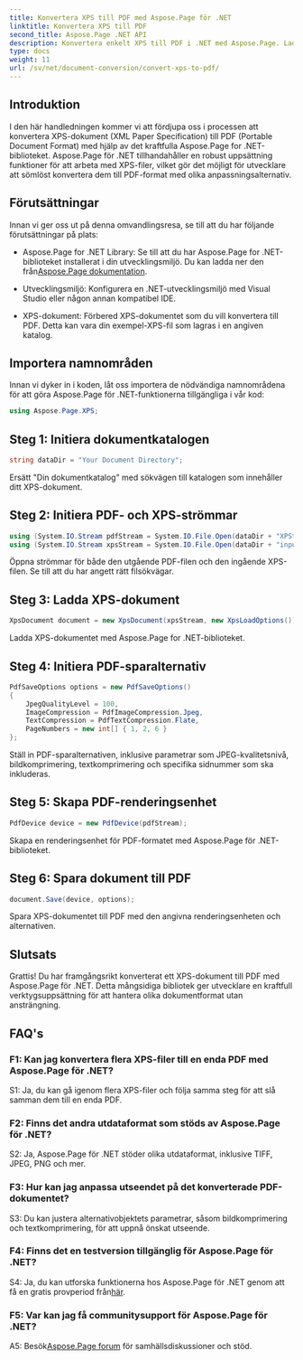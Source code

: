 ```yaml
---
title: Konvertera XPS till PDF med Aspose.Page för .NET
linktitle: Konvertera XPS till PDF
second_title: Aspose.Page .NET API
description: Konvertera enkelt XPS till PDF i .NET med Aspose.Page. Ladda ner biblioteket, utforska dokumentationen och få en gratis provperiod.
type: docs
weight: 11
url: /sv/net/document-conversion/convert-xps-to-pdf/
---
```

## Introduktion

I den här handledningen kommer vi att fördjupa oss i processen att konvertera XPS-dokument (XML Paper Specification) till PDF (Portable Document Format) med hjälp av det kraftfulla Aspose.Page for .NET-biblioteket. Aspose.Page för .NET tillhandahåller en robust uppsättning funktioner för att arbeta med XPS-filer, vilket gör det möjligt för utvecklare att sömlöst konvertera dem till PDF-format med olika anpassningsalternativ.

## Förutsättningar

Innan vi ger oss ut på denna omvandlingsresa, se till att du har följande förutsättningar på plats:

-  Aspose.Page for .NET Library: Se till att du har Aspose.Page for .NET-biblioteket installerat i din utvecklingsmiljö. Du kan ladda ner den från[Aspose.Page dokumentation](https://reference.aspose.com/page/net/).

- Utvecklingsmiljö: Konfigurera en .NET-utvecklingsmiljö med Visual Studio eller någon annan kompatibel IDE.

- XPS-dokument: Förbered XPS-dokumentet som du vill konvertera till PDF. Detta kan vara din exempel-XPS-fil som lagras i en angiven katalog.

## Importera namnområden

Innan vi dyker in i koden, låt oss importera de nödvändiga namnområdena för att göra Aspose.Page för .NET-funktionerna tillgängliga i vår kod:

```csharp
using Aspose.Page.XPS;
```

## Steg 1: Initiera dokumentkatalogen

```csharp
string dataDir = "Your Document Directory";
```

Ersätt "Din dokumentkatalog" med sökvägen till katalogen som innehåller ditt XPS-dokument.

## Steg 2: Initiera PDF- och XPS-strömmar

```csharp
using (System.IO.Stream pdfStream = System.IO.File.Open(dataDir + "XPStoPDF_out.pdf", System.IO.FileMode.OpenOrCreate, System.IO.FileAccess.Write))
using (System.IO.Stream xpsStream = System.IO.File.Open(dataDir + "input.xps", System.IO.FileMode.Open))
```

Öppna strömmar för både den utgående PDF-filen och den ingående XPS-filen. Se till att du har angett rätt filsökvägar.

## Steg 3: Ladda XPS-dokument

```csharp
XpsDocument document = new XpsDocument(xpsStream, new XpsLoadOptions());
```

Ladda XPS-dokumentet med Aspose.Page for .NET-biblioteket.

## Steg 4: Initiera PDF-sparalternativ

```csharp
PdfSaveOptions options = new PdfSaveOptions()
{
    JpegQualityLevel = 100,
    ImageCompression = PdfImageCompression.Jpeg,
    TextCompression = PdfTextCompression.Flate,
    PageNumbers = new int[] { 1, 2, 6 }
};
```

Ställ in PDF-sparalternativen, inklusive parametrar som JPEG-kvalitetsnivå, bildkomprimering, textkomprimering och specifika sidnummer som ska inkluderas.

## Steg 5: Skapa PDF-renderingsenhet

```csharp
PdfDevice device = new PdfDevice(pdfStream);
```

Skapa en renderingsenhet för PDF-formatet med Aspose.Page för .NET-biblioteket.

## Steg 6: Spara dokument till PDF

```csharp
document.Save(device, options);
```

Spara XPS-dokumentet till PDF med den angivna renderingsenheten och alternativen.

## Slutsats

Grattis! Du har framgångsrikt konverterat ett XPS-dokument till PDF med Aspose.Page för .NET. Detta mångsidiga bibliotek ger utvecklare en kraftfull verktygsuppsättning för att hantera olika dokumentformat utan ansträngning.

## FAQ's

### F1: Kan jag konvertera flera XPS-filer till en enda PDF med Aspose.Page för .NET?

S1: Ja, du kan gå igenom flera XPS-filer och följa samma steg för att slå samman dem till en enda PDF.

### F2: Finns det andra utdataformat som stöds av Aspose.Page för .NET?

S2: Ja, Aspose.Page för .NET stöder olika utdataformat, inklusive TIFF, JPEG, PNG och mer.

### F3: Hur kan jag anpassa utseendet på det konverterade PDF-dokumentet?

S3: Du kan justera alternativobjektets parametrar, såsom bildkomprimering och textkomprimering, för att uppnå önskat utseende.

### F4: Finns det en testversion tillgänglig för Aspose.Page för .NET?

 S4: Ja, du kan utforska funktionerna hos Aspose.Page för .NET genom att få en gratis provperiod från[här](https://releases.aspose.com/).

### F5: Var kan jag få communitysupport för Aspose.Page för .NET?

 A5: Besök[Aspose.Page forum](https://forum.aspose.com/c/page/39) för samhällsdiskussioner och stöd.